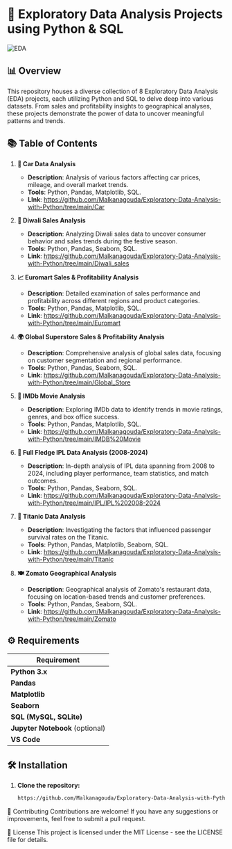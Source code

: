 # 📝 Exploratory Data Analysis Projects using Python & SQL

![EDA](https://cdn.educba.com/academy/wp-content/uploads/2020/01/exploratory-data-analysis.jpg.webp)

## 📊 Overview

This repository houses a diverse collection of 8 Exploratory Data Analysis (EDA) projects, each utilizing Python and SQL to delve deep into various datasets. From sales and profitability insights to geographical analyses, these projects demonstrate the power of data to uncover meaningful patterns and trends.

## 📚 Table of Contents

1. **🚗 Car Data Analysis**
   - **Description**: Analysis of various factors affecting car prices, mileage, and overall market trends.
   - **Tools**: Python, Pandas, Matplotlib, SQL.
   - **LInk**: https://github.com/Malkanagouda/Exploratory-Data-Analysis-with-Python/tree/main/Car
     

2. **🎇 Diwali Sales Analysis**
   - **Description**: Analyzing Diwali sales data to uncover consumer behavior and sales trends during the festive season.
   - **Tools**: Python, Pandas, Seaborn, SQL.
   - **Link**: https://github.com/Malkanagouda/Exploratory-Data-Analysis-with-Python/tree/main/Diwali_sales

3. **📈 Euromart Sales & Profitability Analysis**
   - **Description**: Detailed examination of sales performance and profitability across different regions and product categories.
   - **Tools**: Python, Pandas, Matplotlib, SQL.
   - **Link**: https://github.com/Malkanagouda/Exploratory-Data-Analysis-with-Python/tree/main/Euromart

4. **🌍 Global Superstore Sales & Profitability Analysis**
   - **Description**: Comprehensive analysis of global sales data, focusing on customer segmentation and regional performance.
   - **Tools**: Python, Pandas, Seaborn, SQL.
   - **Link**: https://github.com/Malkanagouda/Exploratory-Data-Analysis-with-Python/tree/main/Global_Store

5. **🎥 IMDb Movie Analysis**
   - **Description**: Exploring IMDb data to identify trends in movie ratings, genres, and box office success.
   - **Tools**: Python, Pandas, Matplotlib, SQL.
   - **Link**: https://github.com/Malkanagouda/Exploratory-Data-Analysis-with-Python/tree/main/IMDB%20Movie

6. **🏏 Full Fledge IPL Data Analysis (2008-2024)**
   - **Description**: In-depth analysis of IPL data spanning from 2008 to 2024, including player performance, team statistics, and match outcomes.
   - **Tools**: Python, Pandas, Seaborn, SQL.
   - **Link**: https://github.com/Malkanagouda/Exploratory-Data-Analysis-with-Python/tree/main/IPL/IPL%202008-2024

7. **🚢 Titanic Data Analysis**
   - **Description**: Investigating the factors that influenced passenger survival rates on the Titanic.
   - **Tools**: Python, Pandas, Matplotlib, Seaborn, SQL.
   - **Link**: https://github.com/Malkanagouda/Exploratory-Data-Analysis-with-Python/tree/main/Titanic

8. **🍽️ Zomato Geographical Analysis**
   - **Description**: Geographical analysis of Zomato's restaurant data, focusing on location-based trends and customer preferences.
   - **Tools**: Python, Pandas, Seaborn, SQL.
   - **Link**: https://github.com/Malkanagouda/Exploratory-Data-Analysis-with-Python/tree/main/Zomato

## ⚙️ Requirements

 Requirement |
|-------------|
| **Python 3.x** |
| **Pandas** |
| **Matplotlib** |
| **Seaborn** |
| **SQL (MySQL, SQLite)** |
| **Jupyter Notebook** (optional) |
|**VS Code** |

## 🛠️ Installation

1. **Clone the repository:**
   ```bash
   https://github.com/Malkanagouda/Exploratory-Data-Analysis-with-Python
🤝 Contributing
Contributions are welcome! If you have any suggestions or improvements, feel free to submit a pull request.

📜 License
This project is licensed under the MIT License - see the LICENSE file for details.

